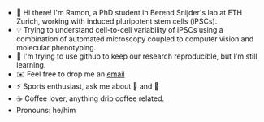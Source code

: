* :lab_coat: Hi there! I'm Ramon, a PhD student in Berend Snijder's lab at ETH Zurich, working with induced pluripotent stem cells (iPSCs).
* :bulb: Trying to understand cell-to-cell variability of iPSCs using a combination of automated microscopy coupled to computer vision and molecular phenotyping.
* 🌱 I'm trying to use github to keep our research reproducible, but I'm still learning. 
* :envelope: Feel free to drop me an [email](mailto:ramonpfaendler@gmail.com)
* ⚡ Sports enthusiast, ask me about :martial_arts_uniform: and 🏒
* ☕ Coffee lover, anything drip coffee related. 
* Pronouns: he/him

<!--
**pfaendler/pfaendler** is a ✨ _special_ ✨ repository because its `README.md` (this file) appears on your GitHub profile.

Here are some ideas to get you started:

- 🔭 I’m currently working on ...
- 🌱 I’m currently learning ...
- 👯 I’m looking to collaborate on ...
- 🤔 I’m looking for help with ...
- 💬 Ask me about ...
- 📫 How to reach me: ...
- 😄 Pronouns: ...
- ⚡ Fun fact: ...
-->
